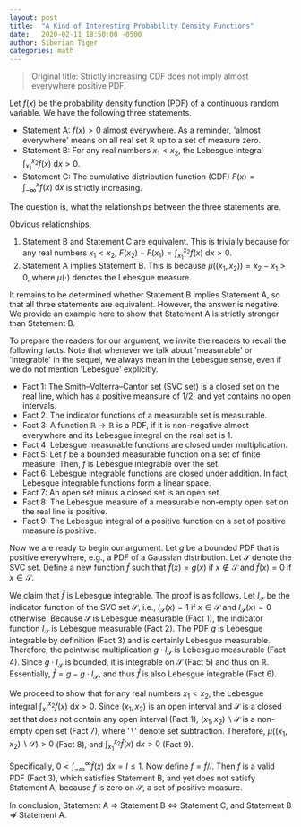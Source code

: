 ```yaml
---
layout: post
title:  "A Kind of Interesting Probability Density Functions"
date:   2020-02-11 18:50:00 -0500
author: Siberian Tiger
categories: math
---
```


> Original title: Strictly increasing CDF does not imply almost everywhere positive PDF.

Let $f(x)$ be the probability density function (PDF) of a continuous random variable.
We have the following three statements.
- Statement A: $f(x) > 0$ almost everywhere. As a reminder, 'almost everywhere' means on all real set $\mathbb{R}$ up to a set of measure zero.
- Statement B: For any real numbers $x_1 < x_2$, the Lebesgue integral $\int_{x_1}^{x_2} f(x) ~\mathrm{d}x > 0$.
- Statement C: The cumulative distribution function (CDF) $F(x) = \int_{-\infty}^{x} f(x) ~\mathrm{d}x$ is strictly increasing.

The question is, what the relationships between the three statements are.

Obvious relationships:
1. Statement B and Statement C are equivalent. This is trivially because for any real numbers $x_1 < x_2$, $F(x_2) - F(x_1) = \int_{x_1}^{x_2} f(x) ~\mathrm{d}x > 0$.
2. Statement A implies Statement B. This is because $\mu((x_1, x_2)) = x_2 - x_1 > 0$, where $\mu(\cdot)$ denotes the Lebesgue measure.

It remains to be determined whether Statement B implies Statement A, so that all three statements are equivalent. 
However, the answer is negative. We provide an example here to show that Statement A is strictly stronger than Statement B.

To prepare the readers for our argument, we invite the readers to recall the following facts. Note that whenever we talk about 'measurable' or 'integrable' in the sequel, we always mean in the Lebesgue sense, even if we do not mention 'Lebesgue' explicitly.

- Fact 1: The Smith–Volterra–Cantor set (SVC set) is a closed set on the real line, which has a positive meansure of $1/2$, and yet contains no open intervals.
- Fact 2: The indicator functions of a measurable set is measurable.
- Fact 3: A function $\mathbb{R}\to \mathbb{R}$ is a PDF, if it is non-negative almost everywhere and its Lebesgue integral on the real set is $1$.
- Fact 4: Lebesgue measurable functions are closed under multiplication.
- Fact 5: Let $f$ be a bounded measurable function on a set of finite measure. Then, $f$ is Lebesgue integrable over the set.
- Fact 6: Lebesgue integrable functions are closed under addition. In fact, Lebesgue integrable functions form a linear space.
- Fact 7: An open set minus a closed set is an open set.
- Fact 8: The Lebesgue measure of a measurable non-empty open set on the real line is positive.
- Fact 9: The Lebesgue integral of a positive function on a set of positive measure is positive.

Now we are ready to begin our argument.
Let $g$ be a bounded PDF that is positive everywhere, e.g., a PDF of a Gaussian distribution. 
Let $\mathcal{S}$ denote the SVC set.
Define a new function $\hat{f}$ such that $\hat{f}(x) = g(x)$ if $x \notin \mathcal{S}$ and $\hat{f}(x) = 0$ if $x \in \mathcal{S}$.

We claim that $\hat{f}$ is Lebesgue integrable.
The proof is as follows.
Let $I_{\mathcal{S}}$ be the indicator function of the SVC set $\mathcal{S}$, i.e., $I_{\mathcal{S}}(x) = 1$ if $x \in \mathcal{S}$ and $I_{\mathcal{S}}(x) = 0$ otherwise.
Because $\mathcal{S}$ is Lebesgue measurable (Fact 1), the indicator function $I_{\mathcal{S}}$ is Lebesgue measurable (Fact 2).
The PDF $g$ is Lebesgue integrable by definition (Fact 3) and is certainly Lebesgue measurable.
Therefore, the pointwise multiplication $g \cdot I_{\mathcal{S}}$ is Lebesgue measurable (Fact 4).
Since $g \cdot I_{\mathcal{S}}$ is bounded, it is integrable on $\mathcal{S}$ (Fact 5) and thus on $\mathbb{R}$.
Essentially, $\hat{f} = g - g \cdot I_{\mathcal{S}}$, and thus $\hat{f}$ is also Lebesgue integrable (Fact 6).

We proceed to show that for any real numbers $x_1 < x_2$, the Lebesgue integral $\int_{x_1}^{x_2} \hat{f}(x) ~\mathrm{d}x > 0$.
Since $(x_1, x_2)$ is an open interval and $\mathcal{S}$ is a closed set that does not contain any open interval (Fact 1), $(x_1, x_2) \backslash \mathcal{S}$ is a non-empty open set (Fact 7), where '$\backslash$' denote set subtraction.
Therefore, $\mu((x_1, x_2) \backslash \mathcal{S}) > 0$ (Fact 8), and $\int_{x_1}^{x_2} \hat{f}(x) ~\mathrm{d}x > 0$ (Fact 9).

Specifically, $0 < \int_{-\infty}^{\infty} \hat{f}(x) ~\mathrm{d}x = I \le 1$.
Now define $f = \hat{f} / I$.
Then $f$ is a valid PDF (Fact 3),
which satisfies Statement B, and yet does not satisfy Statement A, because $f$ is zero on $\mathcal{S}$, a set of positive measure.

In conclusion, Statement A $\Rightarrow$ Statement B $\Leftrightarrow$ Statement C, and Statement B $\nRightarrow$ Statement A.
